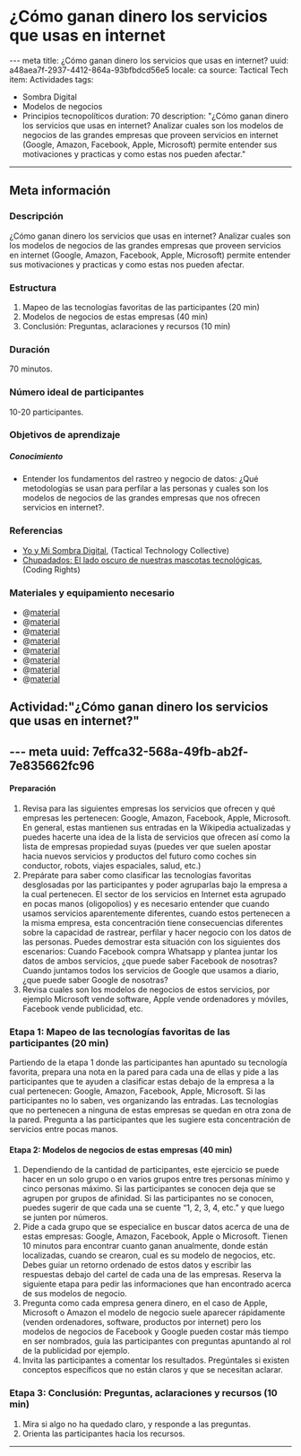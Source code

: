 # ¿Cómo ganan dinero los servicios que usas en internet

--- meta
title: ¿Cómo ganan dinero los servicios que usas en internet?
uuid: a48aea7f-2937-4412-864a-93bfbdcd56e5
locale: ca
source: Tactical Tech
item: Actividades
tags:
  - Sombra Digital
  - Modelos de negocios
  - Principios tecnopolíticos
duration: 70
description: "¿Cómo ganan dinero los servicios que usas en internet? Analizar cuales son los modelos de negocios de las grandes empresas que proveen servicios en internet (Google, Amazon, Facebook, Apple, Microsoft) permite entender sus motivaciones y practicas y como estas nos pueden afectar."
---

## Meta información

### Descripción
¿Cómo ganan dinero los servicios que usas en internet? Analizar cuales son los modelos de negocios de las grandes empresas que proveen servicios en internet (Google, Amazon, Facebook, Apple, Microsoft) permite entender sus motivaciones y practicas y como estas nos pueden afectar.

### Estructura
1. Mapeo de las tecnologías favoritas de las participantes (20 min)
2. Modelos de negocios de estas empresas (40 min)
3. Conclusión: Preguntas, aclaraciones y recursos (10 min)

### Duración
70 minutos.

### Número ideal de participantes
10-20 participantes.

### Objetivos de aprendizaje
##### Conocimiento
- Entender los fundamentos del rastreo y negocio de datos: ¿Qué metodologías se usan para perfilar a las personas y cuales son los modelos de negocios de las grandes empresas que nos ofrecen servicios en internet?.

### Referencias
- [Yo y Mi Sombra Digital](http://myshadow.org/es), (Tactical Technology Collective)
- [Chupadados: El lado oscuro de nuestras mascotas tecnológicas](https://chupadados.codingrights.org/es/), (Coding Rights)

### Materiales y equipamiento necesario
- @[material](0d1c2469-bc55-41da-8207-63edf8fd307b)
- @[material](f354da89-49e4-497a-83f0-a941b087bfff)
- @[material](ce457811-1423-4ff0-93bb-7bc2fda1e844)
- @[material](0d1c5569-bc55-41db-8207-11edf8fd307b)
- @[material](e96c589f-f1c5-49de-8493-ca39de05a502)
- @[material](6d758ada-e6cf-4a56-a96b-f84dfe14181c)
- @[material](16c01d17-9ba7-47d6-815a-75cf9633004f)
- @[material](b6be8eed-7382-4594-bbe1-eaf471f8f081)

## Actividad:"¿Cómo ganan dinero los servicios que usas en internet?"
--- meta
uuid: 7effca32-568a-49fb-ab2f-7e835662fc96
---

#### Preparación
1. Revisa para las siguientes empresas los servicios que ofrecen y qué empresas les pertenecen: Google, Amazon, Facebook, Apple, Microsoft. En general, estas mantienen sus entradas en la Wikipedia actualizadas y puedes hacerte una idea de la lista de servicios que ofrecen así como la lista de empresas propiedad suyas (puedes ver que suelen apostar hacia nuevos servicios y productos del futuro como coches sin conductor, robots, viajes espaciales, salud, etc.)
2. Prepárate para saber como clasificar las tecnologías favoritas desglosadas por las participantes y poder agruparlas bajo la empresa a la cual pertenecen. El sector de los servicios en Internet esta agrupado en pocas manos (oligopolios) y es necesario entender que cuando usamos servicios aparentemente diferentes, cuando estos pertenecen a la misma empresa, esta concentración tiene consecuencias diferentes sobre la capacidad de rastrear, perfilar y hacer negocio con los datos de las personas. Puedes demostrar esta situación con los siguientes dos escenarios:
Cuando Facebook compra Whatsapp y plantea juntar los datos de ambos servicios, ¿que puede saber Facebook de nosotras?
Cuando juntamos todos los servicios de Google que usamos a diario, ¿que puede saber Google de nosotras?
3. Revisa cuales son los modelos de negocios de estos servicios, por ejemplo Microsoft vende software, Apple vende ordenadores y móviles, Facebook vende publicidad, etc.


### Etapa 1: Mapeo de las tecnologías favoritas de las participantes (20 min)
Partiendo de la etapa 1 donde las participantes han apuntado su tecnología favorita, prepara una nota en la pared para cada una de ellas y pide a las participantes que te ayuden a clasificar estas debajo de la empresa a la cual pertenecen: Google, Amazon, Facebook, Apple, Microsoft. Si las participantes no lo saben, ves organizando las entradas. Las tecnologías que no pertenecen a ninguna de estas empresas se quedan en otra zona de la pared. Pregunta a las participantes que les sugiere esta concentración de servicios entre pocas manos.


#### Etapa 2: Modelos de negocios de estas empresas (40 min)
1. Dependiendo de la cantidad de participantes, este ejercicio se puede hacer en un solo grupo o en varios grupos entre tres personas mínimo y cinco personas máximo. Si las participantes se conocen deja que se agrupen por grupos de afinidad. Si las participantes no se conocen, puedes sugerir de que cada una se cuente “1, 2, 3, 4, etc.” y que luego se junten por números.
2. Pide a cada grupo que se especialice en buscar datos acerca de una de estas empresas: Google, Amazon, Facebook, Apple o Microsoft. Tienen 10 minutos para encontrar cuanto ganan anualmente, donde están localizadas, cuando se crearon, cual es su modelo de negocios, etc. Debes guiar un retorno ordenado de estos datos y escribir las respuestas debajo del cartel de cada una de las empresas. Reserva la siguiente etapa para pedir las informaciones que han encontrado acerca de sus modelos de negocio.
3. Pregunta como cada empresa genera dinero, en el caso de Apple, Microsoft o Amazon el modelo de negocio suele aparecer rápidamente (venden ordenadores, software, productos por internet) pero los modelos de negocios de Facebook y Google pueden costar más tiempo en ser nombrados, guía las participantes con preguntas apuntando al rol de la publicidad por ejemplo.
4. Invita las participantes a comentar los resultados. Pregúntales si existen conceptos específicos que no están claros y que se necesitan aclarar.

### Etapa 3: Conclusión: Preguntas, aclaraciones y recursos (10 min)
1. Mira si algo no ha quedado claro, y responde a las preguntas.
2. Orienta las participantes hacia los recursos.

-------------------------------
<!---
BCN_currículo/Concienciación/TEMPLATE
-->
